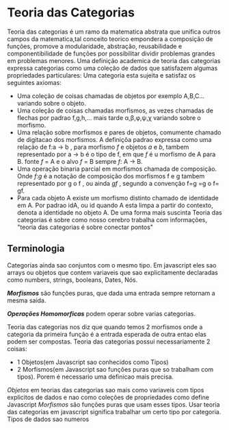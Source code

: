 # Teoria das Categorias

Teoria das categorias é um ramo da matematica abstrata que unifica outros campos da matematica,tal conceito teorico empondera a composição de funções, promove a modularidade, abstração, reusabilidade e componentibilidade de funções por possibilitar dividir problemas grandes em problemas menores.
Uma definição academica de teoria das categorias expressa categorias como uma coleção de dados que satisfazem algumas propriedades particulares:
Uma categoria esta sujeita e satisfaz os seguintes axiomas:
- Uma coleção de coisas chamadas de objetos por exemplo A,B,C... variando sobre o objeto.
- Uma coleção de coisas chamadas morfismos, as vezes chamadas de flechas por padrao f,g,h,... mais tarde α,β,φ,ψ,χ variando sobre o morfismo.
- Uma relação sobre morfismos e pares de objetos, comumente chamado de digitacao dos morfismos. A definiçõa padrao expressa como uma relação de f:a → b , para morfismo _f_ e objetos _a_ e _b_, tambem representado por a → b é o tipo de f, em que _f_ é u morfismo de A para B.
fonte _f_ = A e o alvo _f_ = B   sempre _f_: A → B.
- Uma operação binaria parcial em morfismos chamada de composição. Onde _f_:_g_ é a notação de composição dos morfismos  f e g tambem representado por g o f , ou ainda _gf_ , segundo a convenção f=g =g o f= gf.
- Para cada objeto A existe um morfismo distinto chamado de identidade em A. Por padrao idA, ou  id quando A esta limpa a partir do contexto, denota a identidade no objeto A.
De uma forma mais suscinta Teoria das categorias é sobre como nosso cerebro trabalha com informações, "teoria das categorias é sobre conectar pontos"

## Terminologia
Categorias ainda sao conjuntos com o mesmo tipo. Em javascript eles sao arrays ou objetos que contem variaveis que sao explicitamente declaradas como numbers, strings, booleans, Dates, Nós.

__*Morfismos*__ são funções puras, que dada uma entrada sempre retornam a mesma saida.

__*Operações Homomorficas*__ podem operar sobre varias categorias.

Teoria das categorias nos diz que quando temos 2 morfismos onde a categoria da primeira função é a entrada esperada de outra entao elas podem ser compostas. Teoria das categorias possui necessariamente 2 coisas:
 - 1 Objetos(em Javascript sao conhecidos como Tipos)
 - 2 Morfismos(em Javascript sao funções puras que so trabalham com tipos).
 Porem é necessario uma definicao mais precisa.

 *Objetos* em teorias das categorias sao mais como variaveis com tipos explicitos de dados e nao como coleções de propriedades como define Javascript
 *Morfismos* são funções puras que usam esses tipos.
 Usar teoria das categorias em javascript significa trabalhar um certo tipo por categoria. Tipos de dados sao numeros